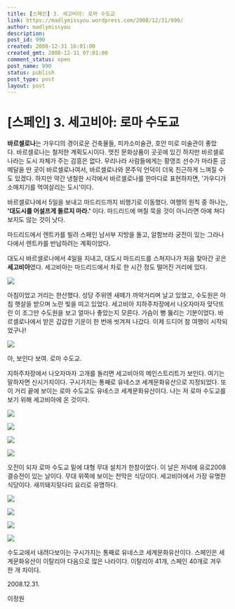 ```yaml
---
title: [스페인] 3. 세고비아: 로마 수도교
link: https://madlymissyou.wordpress.com/2008/12/31/990/
author: madlymissyou
description: 
post_id: 990
created: 2008-12-31 16:01:00
created_gmt: 2008-12-31 07:01:00
comment_status: open
post_name: 990
status: publish
post_type: post
layout: post
---
```


# [스페인] 3. 세고비아: 로마 수도교

**바르셀로나**는 가우디의 경이로운 건축물들, 피카소미술관, 호안 미로 미술관이 좋았다. 바르셀로나는 철저한 계획도시이다. 멋진 문화상품이 곳곳에 있긴 하지만 바르셀로나라는 도시 자체가 주는 감흥은 없다. 우리나라 사람들에게는 황영조 선수가 마라톤 금메달을 딴 곳이 바르셀로나여서, 바르셀로나와 몬주익 언덕이 더욱 친근하게 느껴질 수도 있겠다. 하지만 약간 냉철한 시각에서 바르셀로나를 한마디로 표현하자면, '가우디가 소매치기를 먹여살리는 도시'이다.

바르셀로나에서 5일을 보내고 마드리드까지 비행기로 이동했다. 여행의 원칙 중 하나는, **'대도시를 어설프게 들르지 마라.'** 이다. 마드리드에 며칠 묵을 것이 아니라면 아예 쳐다보지도 않는 것이 낫다.

마드리드에서 렌트카를 빌려 스페인 남서부 지방을 돌고, 알함브라 궁전이 있는 그라나다에서 렌트카를 반납하려는 계획이었다.

대도시 바르셀로나에서 4일을 지내고, 대도시 마드리드를 스쳐지나가 처음 찾아간 곳은 **세고비아**였다. 세고비아는 마드리드에서 차로 한 시간 정도 떨어진 거리에 있다.

![](http://www.100books.kr/data/cheditor/0812/imgp3988_copy.jpg)

아침이었고 거리는 한산했다. 성당 주위엔 새떼가 까악거리며 날고 있었고, 수도원은 아침 햇살을 받으며 노란 빛을 띠고 있었다. 세고비아 지하주차장에서 나오자마자 맞닥뜨린 이 조그만 수도원을 보고 얼마나 좋았는지 모른다. 가슴이 뻥 뚫리는 기분이었다. 바르셀로나에서 받은 갑갑한 기운이 한 번에 씻겨져 나갔다. 이제 드디어 참 여행이 시작되었구나!

![](http://www.100books.kr/data/cheditor/0812/imgp3998.jpg)

아, 보인다 보여. 로마 수도교.

지하주차장에서 나오자마자 고개를 돌리면 세고비아의 메인스트리트가 보인다. 여기는 말하자면 신시가지이다. 구시가지는 통째로 유네스코 세계문화유산으로 지정되었다. 또 이 거리 끝에 보이는 로마 수도교도 유네스코 세계문화유산이다. 나는 저 로마 수도교를 보기 위해 세고비아에 온 것이다.

![](http://www.100books.kr/data/cheditor/0812/imgp4018.jpg)

![](http://www.100books.kr/data/cheditor/0812/imgp4028.jpg)

![](http://www.100books.kr/data/cheditor/0812/imgp4032.jpg)

![](http://www.100books.kr/data/cheditor/0812/imgp4040.jpg)

오전이 되자 로마 수도교 밑에 대형 무대 설치가 한창이었다. 이 날은 저녁에 유로2008 결승전이 있는 날이다. 무대 위쪽에 보이는 천막은 식당이다. 세고비아에서 가장 유명한 식당이다. 새끼돼지뒷다리 요리로 유명하다.

![](http://www.100books.kr/data/cheditor/0812/imgp4042.jpg)

![](http://www.100books.kr/data/cheditor/0812/imgp4043.jpg)

![](http://www.100books.kr/data/cheditor/0812/imgp4045.jpg)

![](http://www.100books.kr/data/cheditor/0812/imgp4046.jpg)

수도교에서 내려다보이는 구시가지는 통째로 유네스코 세계문화유산이다. 스페인은 세계문화유산이 이탈리아 다음으로 많은 나라이다. 이탈리아 41개, 스페인 40개로 겨우 한 개 차이다.

2008.12.31.

이정원
